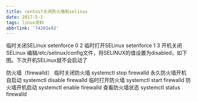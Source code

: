 ```yaml
---
title: centos7关闭防火墙和selinux
date: 2017-5-2
tags: linux资料
abbrlink: '74201e82'
---
```

临时关闭SELinux
setenforce 0
2
临时打开SELinux
setenforce 1
3
开机关闭SELinux
编辑/etc/selinux/config文件，将SELINUX的值设置为disabled，如下图。下次开机SELinux就不会启动了

防火墙（firewalld）
临时关闭防火墙
systemctl stop firewalld
永久防火墙开机自启动
systemctl disable firewalld
临时打开防火墙
systemctl start firewalld
防火墙开机启动
systemctl enable firewalld
查看防火墙状态
systemctl status firewalld
